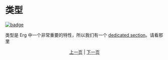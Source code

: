 # 类型

[![badge](https://img.shields.io/endpoint.svg?url=https%3A%2F%2Fgezf7g7pd5.execute-api.ap-northeast-1.amazonaws.com%2Fdefault%2Fsource_up_to_date%3Fowner%3Derg-lang%26repos%3Derg%26ref%3Dmain%26path%3Ddoc/EN/syntax/15_type.md%26commit_hash%3D20aa4f02b994343ab9600317cebafa2b20676467)](https://gezf7g7pd5.execute-api.ap-northeast-1.amazonaws.com/default/source_up_to_date?owner=erg-lang&repos=erg&ref=main&path=doc/EN/syntax/15_type.md&commit_hash=20aa4f02b994343ab9600317cebafa2b20676467)

类型是 Erg 中一个非常重要的特性，所以我们有一个 [dedicated section](./type/01_type_system.md)。请看那里

<p align='center'>
     <a href='./14_set.md'>上一页</a> | <a href='./16_iterator.md'>下一页</a>
</p>